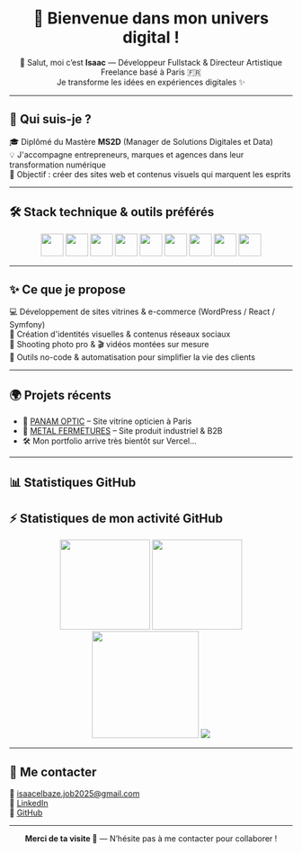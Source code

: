 <h1 align="center">🚀 Bienvenue dans mon univers digital !</h1>

<p align="center">
👋 Salut, moi c’est <strong>Isaac</strong> — Développeur Fullstack & Directeur Artistique Freelance basé à Paris 🇫🇷<br>
Je transforme les idées en expériences digitales ✨
</p>

---

## 🧠 Qui suis-je ?

🎓 Diplômé du Mastère **MS2D** (Manager de Solutions Digitales et Data)  
💡 J'accompagne entrepreneurs, marques et agences dans leur transformation numérique  
🎯 Objectif : créer des sites web et contenus visuels qui marquent les esprits

---

## 🛠️ Stack technique & outils préférés

<div align="center">

<img src="https://cdn.simpleicons.org/react/61DAFB" width="40"/>
<img src="https://cdn.simpleicons.org/symfony/000000" width="40"/>
<img src="https://cdn.simpleicons.org/javascript/F7DF1E" width="40"/>
<img src="https://cdn.simpleicons.org/php/777BB4" width="40"/>
<img src="https://cdn.simpleicons.org/mysql/4479A1" width="40"/>
<img src="https://cdn.simpleicons.org/git/F05032" width="40"/>
<img src="https://cdn.simpleicons.org/wordpress/21759B" width="40"/>
<img src="https://cdn.simpleicons.org/elementor/92003B" width="40"/>
<img src="https://cdn.simpleicons.org/figma/F24E1E" width="40"/>

</div>

---

## ✨ Ce que je propose

💻 Développement de sites vitrines & e-commerce (WordPress / React / Symfony)  
🎨 Création d'identités visuelles & contenus réseaux sociaux  
📸 Shooting photo pro & 🎬 vidéos montées sur mesure  
🔧 Outils no-code & automatisation pour simplifier la vie des clients

---

## 🌍 Projets récents

- 🔗 [PANAM OPTIC](https://panamoptic.com) – Site vitrine opticien à Paris  
- 🔗 [METAL FERMETURES](https://metalfermetures.com) – Site produit industriel & B2B  
- 🛠️ Mon portfolio arrive très bientôt sur Vercel...

---

## 📊 Statistiques GitHub

## ⚡️ Statistiques de mon activité GitHub

<p align="center">

<!-- Total Commits  -->
<img src="https://github-readme-stats.vercel.app/api?username=Isaacoco&show_icons=true&theme=radical&hide_title=true&include_all_commits=true&count_private=true&custom_title=Mon%20activité%20GitHub" height="160"/>

<!-- Langages les plus utilisés -->
<img src="https://github-readme-stats.vercel.app/api/top-langs/?username=Isaacoco&langs_count=8&layout=compact&theme=radical" height="160"/>

<!-- Contribution Streak -->
<img src="https://github-readme-streak-stats.herokuapp.com?user=Isaacoco&theme=radical&hide_border=true" height="190"/>

<!-- Visites de profil -->
<img src="https://komarev.com/ghpvc/?username=Isaacoco&label=Vues%20du%20profil&color=blueviolet&style=flat" />



</p>

---

## 🤝 Me contacter

📧 isaacelbaze.job2025@gmail.com  
🔗 [LinkedIn](https://www.linkedin.com/in/isaac-elbaze/)  
🐙 [GitHub](https://github.com/Isaacoco)

---

<p align="center"><strong>Merci de ta visite 🙌</strong> — N’hésite pas à me contacter pour collaborer !</p>
